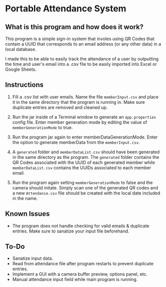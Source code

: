 # Portable Attendance System

## What is this program and how does it work?
This program is a simple sign-in system that involes using QR Codes that contain a UUID that corresponds to an email address (or any other data) in a local database.

I made this to be able to easily track the attendance of a user by outputting the time and user's email into a .csv file to be easily imported into Excel or Google Sheets.

## Instructions
1. Fill a .csv list with user emails. Name the file `memberInput.csv` and place it in the same directory that the program is running in. Make sure duplicate entries are removed and cleaned up.

2. Run the jar inside of a Terminal window to generate an `app.properties` config file. Enter member generation mode by editing the value of `memberGenerationMode` to true.

3. Run the program jar again to enter memberDataGenerationMode. Enter the option to generate memberData from the `memberInput.csv`.

4. A `generated` folder and `memberDataList.csv` should have been generated in the same directory as the program. The `generated` folder contains the QR Codes associated with the UUID of each generated member while `memberDataList.csv` contains the UUIDs associated to each member email.

5. Run the program again setting `memberGenerationMode` to false and the camera should initate. Simply scan one of the generated QR codes and a new `Attendance.csv` file should be created with the local date included in the name.

## Known Issues
* The program does not handle checking for valid emails & duplicate entries. Make sure to sanatize your input file beforehand.

## To-Do
* Sanatize input data.
* Read from attendance file after program restarts to prevent duplicate entries.
* Implement a GUI with a camera buffer preview, options panel, etc.
* Manual attendance input field while main program is running.